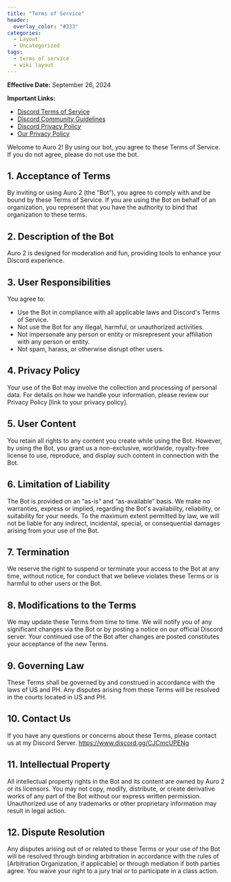 ```yaml
---
title: "Terms of Service"
header:
  overlay_color: "#333"
categories:
  - Layout
  - Uncategorized
tags:
  - terms of service
  - wiki layout
---
```



**Effective Date:** September 26, 2024

**Important Links:**
- [Discord Terms of Service](https://discord.com/terms)
- [Discord Community Guidelines](https://discord.com/guidelines)
- [Discord Privacy Policy](https://discord.com/privacy)
- [Our Privacy Policy](https://sillyaurora.github.io/rules/privacy-policy/)

Welcome to Auro 2! By using our bot, you agree to these Terms of Service. If you do not agree, please do not use the bot.

## 1. Acceptance of Terms
By inviting or using Auro 2 (the “Bot”), you agree to comply with and be bound by these Terms of Service. If you are using the Bot on behalf of an organization, you represent that you have the authority to bind that organization to these terms.

## 2. Description of the Bot
Auro 2 is designed for moderation and fun, providing tools to enhance your Discord experience.

## 3. User Responsibilities
You agree to:
- Use the Bot in compliance with all applicable laws and Discord's Terms of Service.
- Not use the Bot for any illegal, harmful, or unauthorized activities.
- Not impersonate any person or entity or misrepresent your affiliation with any person or entity.
- Not spam, harass, or otherwise disrupt other users.

## 4. Privacy Policy
Your use of the Bot may involve the collection and processing of personal data. For details on how we handle your information, please review our Privacy Policy [link to your privacy policy].

## 5. User Content
You retain all rights to any content you create while using the Bot. However, by using the Bot, you grant us a non-exclusive, worldwide, royalty-free license to use, reproduce, and display such content in connection with the Bot.

## 6. Limitation of Liability
The Bot is provided on an “as-is” and “as-available” basis. We make no warranties, express or implied, regarding the Bot's availability, reliability, or suitability for your needs. To the maximum extent permitted by law, we will not be liable for any indirect, incidental, special, or consequential damages arising from your use of the Bot.

## 7. Termination
We reserve the right to suspend or terminate your access to the Bot at any time, without notice, for conduct that we believe violates these Terms or is harmful to other users or the Bot.

## 8. Modifications to the Terms
We may update these Terms from time to time. We will notify you of any significant changes via the Bot or by posting a notice on our official Discord server. Your continued use of the Bot after changes are posted constitutes your acceptance of the new Terms.

## 9. Governing Law
These Terms shall be governed by and construed in accordance with the laws of US and PH. Any disputes arising from these Terms will be resolved in the courts located in US and PH.

## 10. Contact Us
If you have any questions or concerns about these Terms, please contact us at my Discord Server. https://www.discord.gg/CJCmcUPENg

## 11. Intellectual Property
All intellectual property rights in the Bot and its content are owned by Auro 2 or its licensors. You may not copy, modify, distribute, or create derivative works of any part of the Bot without our express written permission. Unauthorized use of any trademarks or other proprietary information may result in legal action.

## 12. Dispute Resolution
Any disputes arising out of or related to these Terms or your use of the Bot will be resolved through binding arbitration in accordance with the rules of [Arbitration Organization, if applicable] or through mediation if both parties agree. You waive your right to a jury trial or to participate in a class action.

